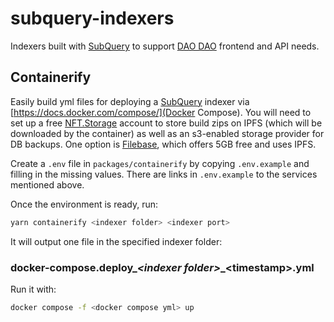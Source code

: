 # subquery-indexers

Indexers built with [SubQuery](https://subquery.network/) to support [DAO
DAO](https://daodao.zone/) frontend and API needs.

## Containerify

Easily build yml files for deploying a [SubQuery](https://subquery.network/)
indexer via [https://docs.docker.com/compose/](Docker Compose). You will need to
set up a free [NFT.Storage](https://nft.storage/) account to store build zips on
IPFS (which will be downloaded by the container) as well as an s3-enabled
storage provider for DB backups. One option is
[Filebase](https://filebase.com/), which offers 5GB free and uses IPFS.

Create a `.env` file in `packages/containerify` by copying `.env.example` and
filling in the missing values. There are links in `.env.example` to the services
mentioned above.

Once the environment is ready, run:

```sh
yarn containerify <indexer folder> <indexer port>
```

It will output one file in the specified indexer folder:

### docker-compose.deploy_*\<indexer folder\>*_\<timestamp\>.yml

Run it with:

```sh
docker compose -f <docker compose yml> up
```
